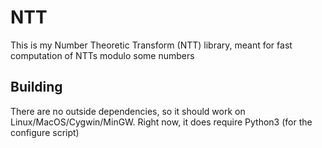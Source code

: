 # NTT

This is my Number Theoretic Transform (NTT) library, meant for fast computation of NTTs modulo some numbers


## Building

There are no outside dependencies, so it should work on Linux/MacOS/Cygwin/MinGW. Right now, it does require Python3 (for the configure script)



